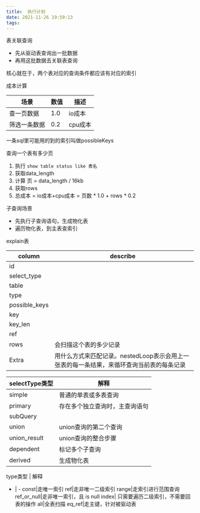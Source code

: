 ```yaml
---
title:  执行计划
date: 2021-11-26 19:59:13
tags:
---
```


  
  
  表关联查询
  - 先从驱动表查询出一批数据
  - 再用这批数据去关联表查询

核心就在于，两个表对应的查询条件都应该有对应的索引


成本计算

场景|数值|描述
-|-|-
查一页数据|1.0|io成本
筛选一条数据|0.2|cpu成本


一条sql里可能用的到的索引叫做possibleKeys

查询一个表有多少页
1. 执行 `show table status like 表名`
2. 获取data_length
3. 计算 页 = data_length / 16kb
4. 获取rows
5. 总成本 = io成本+cpu成本 = 页数 * 1.0 + rows * 0.2


子查询场景
- 先执行子查询语句，生成物化表
- 遍历物化表，到主表查索引


explain表

column|describe
-|-
id|
select_type|
table|
type|
possible_keys|
key|
key_len|
ref|
rows|会扫描这个表的多少记录
Extra|用什么方式来匹配记录。nestedLoop表示会用上一张表的每一条结果，来循环查询当前表的每条记录

selectType类型|解释
-|-
simple|普通的单表或多表查询
primary|存在多个独立查询时，主查询语句
subQuery|
union|union查询的第二个查询
union_result|union查询的整合步骤
dependent|标记多个子查询
derived|生成物化表


type类型 | 解释
- | -
const|走唯一索引
ref|走非唯一二级索引
range|走索引进行范围查询
ref_or_null|走非唯一索引，且 is null
index| 只需要遍历二级索引，不需要回表的操作
all|全表扫描
eq_ref|走主键，针对被驱动表
